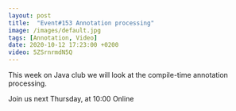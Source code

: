 ```yaml
---
layout: post
title:  "Event#153 Annotation processing"
image: /images/default.jpg
tags: [Annotation, Video]
date: 2020-10-12 17:23:00 +0200
video: 5ZSrnrmdN5Q
---
```


This week on Java club we will look at the compile-time annotation processing.[]()

Join us next Thursday, at 10:00 Online
